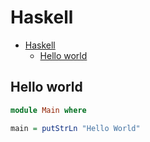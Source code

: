 # Haskell

<!--ts-->
* [Haskell](hasekll.md#haskell)
   * [Hello world](hasekll.md#hello-world)

<!-- Added by: runner, at: Wed Sep  8 10:30:50 UTC 2021 -->

<!--te-->

## Hello world
```haskell
module Main where

main = putStrLn "Hello World"
```
